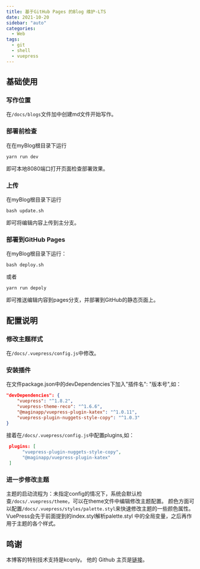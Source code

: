 ```yaml
---
title: 基于GitHub Pages 的Blog 维护-LTS
date: 2021-10-20
sidebar: "auto"
categories:
  - Web
tags:
  - git
  - shell
  - vuepress
---
```


## 基础使用

### 写作位置
在```/docs/blogs```文件加中创建md文件开始写作。
### 部署前检查
在在myBlog根目录下运行
```shell
yarn run dev
```
即可本地8080端口打开页面检查部署效果。
### 上传
在myBlog根目录下运行
```shell
bash update.sh
```
即可将编辑内容上传到主分支。
### 部署到GitHub Pages
在myBlog根目录下运行：
```shell
bash deploy.sh
```
或者
```yarn
yarn run depoly
```
即可推送编辑内容到pages分支，并部署到GitHub的静态页面上。
## 配置说明
### 修改主题样式
在```/docs/.vuepress/config.js```中修改。
### 安装插件
在文件package.json中的devDependencies下加入"插件名": "版本号",如：
```json
"devDependencies": {
    "vuepress": "^1.8.2",
    "vuepress-theme-reco": "^1.6.6",
    "@maginapp/vuepress-plugin-katex": "^1.0.11",
    "vuepress-plugin-nuggets-style-copy": "^1.0.3"
}
```
接着在```/docs/.vuepress/config.js```中配置plugins,如：
```json
 plugins: [
      "vuepress-plugin-nuggets-style-copy",
      "@maginapp/vuepress-plugin-katex"
 ]
 ```
### 进一步修改主题
主题的启动流程为：未指定config的情况下，系统会默认检查```/docs/.vuepress/theme```，可以在theme文件中编辑修改主题配置。
颜色方面可以配置``` /docs/.vuepress/styles/palette.styl ```来快速修改主题的一些颜色属性。VuePress会先于前面提到的index.styl解析palette.styl 中的全局变量，之后再作用于主题的各个样式。

## 鸣谢
本博客的特别技术支持是kcqnly。
他的 Github 主页是[链接](https://github.com/kcqnly)。

